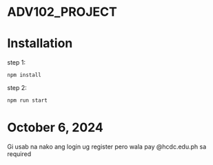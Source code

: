 # ADV102_PROJECT
# Installation
step 1:
```
npm install
```
step 2:
```
npm run start
```
# October 6, 2024



Gi usab na nako ang login ug register pero wala pay @hcdc.edu.ph sa required